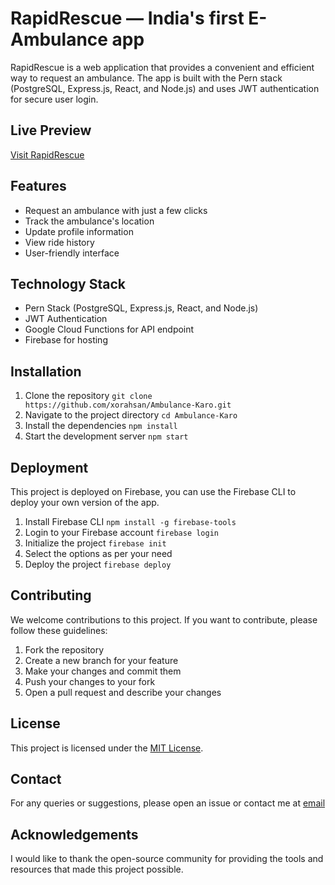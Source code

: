# RapidRescue — India's first E-Ambulance app

RapidRescue is a web application that provides a convenient and efficient way to request an ambulance. The app is built with the Pern stack (PostgreSQL, Express.js, React, and Node.js) and uses JWT authentication for secure user login.

## Live Preview

[Visit RapidRescue](https://ambulancekaro.web.app/)

## Features
- Request an ambulance with just a few clicks
- Track the ambulance's location
- Update profile information
- View ride history
- User-friendly interface

## Technology Stack
- Pern Stack (PostgreSQL, Express.js, React, and Node.js)
- JWT Authentication
- Google Cloud Functions for API endpoint
- Firebase for hosting

## Installation

1. Clone the repository `git clone https://github.com/xorahsan/Ambulance-Karo.git`
2. Navigate to the project directory `cd Ambulance-Karo`
3. Install the dependencies `npm install`
4. Start the development server `npm start`

## Deployment

This project is deployed on Firebase, you can use the Firebase CLI to deploy your own version of the app.

1. Install Firebase CLI `npm install -g firebase-tools`
2. Login to your Firebase account `firebase login`
3. Initialize the project `firebase init`
4. Select the options as per your need
5. Deploy the project `firebase deploy`

## Contributing

We welcome contributions to this project. If you want to contribute, please follow these guidelines:

1. Fork the repository
2. Create a new branch for your feature
3. Make your changes and commit them
4. Push your changes to your fork
5. Open a pull request and describe your changes

## License

This project is licensed under the [MIT License](https://opensource.org/licenses/MIT).

## Contact

For any queries or suggestions, please open an issue or contact me at [email](mailto:xorahsan@gmail.com)

## Acknowledgements

I would like to thank the open-source community for providing the tools and resources that made this project possible.
